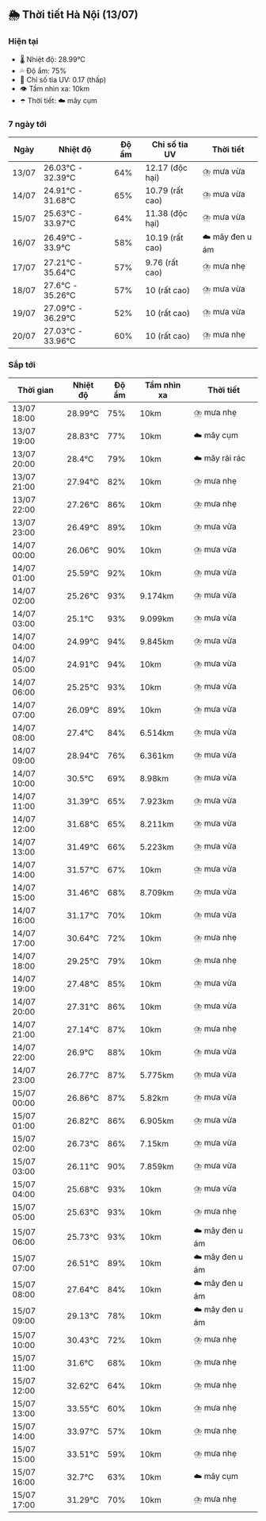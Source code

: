 ## 🌦️ Thời tiết Hà Nội (13/07)

### Hiện tại

- 🌡️ Nhiệt độ: 28.99℃
- 💦 Độ ẩm: 75%
- 🌟 Chỉ số tia UV: 0.17 (thấp)
- 👁️ Tầm nhìn xa: 10km
- ☂️ Thời tiết: ☁️ mây cụm

### 7 ngày tới

| Ngày | Nhiệt độ | Độ ẩm | Chỉ số tia UV | Thời tiết |
| --- | --- | --- | --- | --- |
| 13/07 | 26.03℃ - 32.39℃ | 64% | 12.17 (độc hại) | ⛈️ mưa vừa |
| 14/07 | 24.91℃ - 31.68℃ | 65% | 10.79 (rất cao) | ⛈️ mưa vừa |
| 15/07 | 25.63℃ - 33.97℃ | 64% | 11.38 (độc hại) | ⛈️ mưa vừa |
| 16/07 | 26.49℃ - 33.9℃ | 58% | 10.19 (rất cao) | ☁️ mây đen u ám |
| 17/07 | 27.21℃ - 35.64℃ | 57% | 9.76 (rất cao) | ⛈️ mưa nhẹ |
| 18/07 | 27.6℃ - 35.26℃ | 57% | 10 (rất cao) | ⛈️ mưa vừa |
| 19/07 | 27.09℃ - 36.29℃ | 52% | 10 (rất cao) | ⛈️ mưa vừa |
| 20/07 | 27.03℃ - 33.96℃ | 60% | 10 (rất cao) | ⛈️ mưa nhẹ |

### Sắp tới

| Thời gian | Nhiệt độ | Độ ẩm | Tầm nhìn xa | Thời tiết |
| --- | --- | --- | --- | --- |
| 13/07 18:00 | 28.99℃ | 75% | 10km | ⛈️ mưa nhẹ |
| 13/07 19:00 | 28.83℃ | 77% | 10km | ☁️ mây cụm |
| 13/07 20:00 | 28.4℃ | 79% | 10km | ☁️ mây rải rác |
| 13/07 21:00 | 27.94℃ | 82% | 10km | ⛈️ mưa nhẹ |
| 13/07 22:00 | 27.26℃ | 86% | 10km | ⛈️ mưa nhẹ |
| 13/07 23:00 | 26.49℃ | 89% | 10km | ⛈️ mưa vừa |
| 14/07 00:00 | 26.06℃ | 90% | 10km | ⛈️ mưa vừa |
| 14/07 01:00 | 25.59℃ | 92% | 10km | ⛈️ mưa vừa |
| 14/07 02:00 | 25.26℃ | 93% | 9.174km | ⛈️ mưa vừa |
| 14/07 03:00 | 25.1℃ | 93% | 9.099km | ⛈️ mưa vừa |
| 14/07 04:00 | 24.99℃ | 94% | 9.845km | ⛈️ mưa vừa |
| 14/07 05:00 | 24.91℃ | 94% | 10km | ⛈️ mưa vừa |
| 14/07 06:00 | 25.25℃ | 93% | 10km | ⛈️ mưa vừa |
| 14/07 07:00 | 26.09℃ | 89% | 10km | ⛈️ mưa vừa |
| 14/07 08:00 | 27.4℃ | 84% | 6.514km | ⛈️ mưa vừa |
| 14/07 09:00 | 28.94℃ | 76% | 6.361km | ⛈️ mưa vừa |
| 14/07 10:00 | 30.5℃ | 69% | 8.98km | ⛈️ mưa vừa |
| 14/07 11:00 | 31.39℃ | 65% | 7.923km | ⛈️ mưa vừa |
| 14/07 12:00 | 31.68℃ | 65% | 8.211km | ⛈️ mưa vừa |
| 14/07 13:00 | 31.49℃ | 66% | 5.223km | ⛈️ mưa vừa |
| 14/07 14:00 | 31.57℃ | 67% | 10km | ⛈️ mưa vừa |
| 14/07 15:00 | 31.46℃ | 68% | 8.709km | ⛈️ mưa vừa |
| 14/07 16:00 | 31.17℃ | 70% | 10km | ⛈️ mưa vừa |
| 14/07 17:00 | 30.64℃ | 72% | 10km | ⛈️ mưa nhẹ |
| 14/07 18:00 | 29.25℃ | 79% | 10km | ⛈️ mưa nhẹ |
| 14/07 19:00 | 27.48℃ | 85% | 10km | ⛈️ mưa vừa |
| 14/07 20:00 | 27.31℃ | 86% | 10km | ⛈️ mưa vừa |
| 14/07 21:00 | 27.14℃ | 87% | 10km | ⛈️ mưa nhẹ |
| 14/07 22:00 | 26.9℃ | 88% | 10km | ⛈️ mưa vừa |
| 14/07 23:00 | 26.77℃ | 87% | 5.775km | ⛈️ mưa vừa |
| 15/07 00:00 | 26.86℃ | 87% | 5.82km | ⛈️ mưa vừa |
| 15/07 01:00 | 26.82℃ | 86% | 6.905km | ⛈️ mưa vừa |
| 15/07 02:00 | 26.73℃ | 86% | 7.15km | ⛈️ mưa vừa |
| 15/07 03:00 | 26.11℃ | 90% | 7.859km | ⛈️ mưa vừa |
| 15/07 04:00 | 25.68℃ | 93% | 10km | ⛈️ mưa vừa |
| 15/07 05:00 | 25.63℃ | 93% | 10km | ⛈️ mưa nhẹ |
| 15/07 06:00 | 25.73℃ | 93% | 10km | ☁️ mây đen u ám |
| 15/07 07:00 | 26.51℃ | 89% | 10km | ☁️ mây đen u ám |
| 15/07 08:00 | 27.64℃ | 84% | 10km | ☁️ mây đen u ám |
| 15/07 09:00 | 29.13℃ | 78% | 10km | ☁️ mây đen u ám |
| 15/07 10:00 | 30.43℃ | 72% | 10km | ⛈️ mưa nhẹ |
| 15/07 11:00 | 31.6℃ | 68% | 10km | ⛈️ mưa nhẹ |
| 15/07 12:00 | 32.62℃ | 64% | 10km | ⛈️ mưa nhẹ |
| 15/07 13:00 | 33.55℃ | 60% | 10km | ⛈️ mưa nhẹ |
| 15/07 14:00 | 33.97℃ | 57% | 10km | ⛈️ mưa nhẹ |
| 15/07 15:00 | 33.51℃ | 59% | 10km | ⛈️ mưa nhẹ |
| 15/07 16:00 | 32.7℃ | 63% | 10km | ☁️ mây cụm |
| 15/07 17:00 | 31.29℃ | 70% | 10km | ⛈️ mưa nhẹ |
